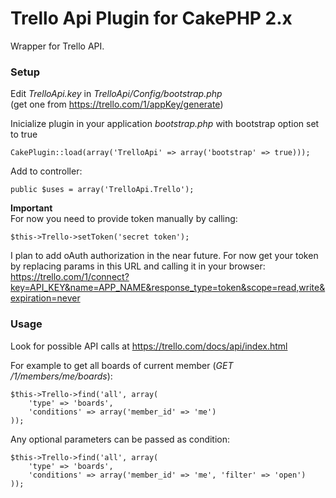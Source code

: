 # Trello Api Plugin for CakePHP 2.x

Wrapper for Trello API. 

### Setup

Edit _TrelloApi.key_ in _TrelloApi/Config/bootstrap.php_  
(get one from https://trello.com/1/appKey/generate)  
 
Inicialize plugin in your application _bootstrap.php_ with bootstrap option set to true  

	CakePlugin::load(array('TrelloApi' => array('bootstrap' => true)));
 
Add to controller:  

	public $uses = array('TrelloApi.Trello');
 
**Important**  
For now you need to provide token manually by calling:  

	$this->Trello->setToken('secret token');

I plan to add oAuth authorization in the near future. For now get your token by replacing params in this URL and calling it in your browser:  
https://trello.com/1/connect?key=API_KEY&name=APP_NAME&response_type=token&scope=read,write&expiration=never

### Usage

Look for possible API calls at https://trello.com/docs/api/index.html  

For example to get all boards of current member (_GET /1/members/me/boards_):  

	$this->Trello->find('all', array(
		'type' => 'boards',
		'conditions' => array('member_id' => 'me')
	));
 
Any optional parameters can be passed as condition:  

	$this->Trello->find('all', array(
		'type' => 'boards',
		'conditions' => array('member_id' => 'me', 'filter' => 'open')
	));